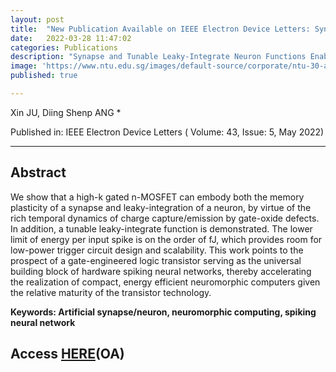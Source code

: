 ```yaml
---
layout: post
title:  "New Publication Available on IEEE Electron Device Letters: Synapse and Tunable Leaky-Integrate Neuron Functions Enabled by Oxide Trapping Dynamics in a Single Logic Transistor"
date:   2022-03-28 11:47:02
categories: Publications
description: "Synapse and Tunable Leaky-Integrate Neuron Functions Enabled by Oxide Trapping Dynamics in a Single Logic Transistor"
image: 'https://www.ntu.edu.sg/images/default-source/corporate/ntu-30-anniversary-logoc1850609-db51-4cc8-9788-62c50778e47b.svg'
published: true

---
```


Xin JU, Diing Shenp ANG *

Published in: IEEE Electron Device Letters ( Volume: 43, Issue: 5, May 2022)

---

## Abstract

We show that a high-k gated n-MOSFET can embody both the memory plasticity of a synapse and leaky-integration of a neuron, by virtue of the rich temporal dynamics of charge capture/emission by gate-oxide defects. In addition, a tunable leaky-integrate function is demonstrated. The lower limit of energy per input spike is on the order of fJ, which provides room for low-power trigger circuit design and scalability. This work points to the prospect of a gate-engineered logic transistor serving as the universal building block of hardware spiking neural networks, thereby accelerating the realization of compact, energy efficient neuromorphic computers given the relative maturity of the transistor technology.

**Keywords: Artificial synapse/neuron, neuromorphic computing, spiking neural network**

## Access [HERE](https://ieeexplore.ieee.org/abstract/document/9743457/)(OA)

<!-- ![Wiley Adv. Int. Sys.](https://onlinelibrary.wiley.com/pb-assets/journal-banners/26404567-1552645020053.jpg) -->

